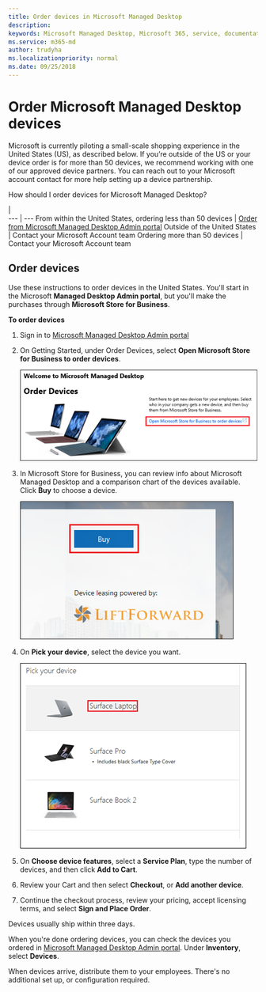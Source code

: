 ```yaml
---
title: Order devices in Microsoft Managed Desktop 
description:  
keywords: Microsoft Managed Desktop, Microsoft 365, service, documentation
ms.service: m365-md
author: trudyha
ms.localizationpriority: normal
ms.date: 09/25/2018
---
```


# Order Microsoft Managed Desktop devices

Microsoft is currently piloting a small-scale shopping experience in the United States (US), as described below. If you’re outside of the US or your device order is for more than 50 devices, we recommend working with one of our approved device partners. You can reach out to your Microsoft account contact for more help setting up a device partnership.

How should I order devices for Microsoft Managed Desktop?

  |   
 --- | ---
From within the United States, ordering less than 50 devices | [Order from Microsoft Managed Desktop Admin portal](https://aka.ms/mmdportal)
Outside of the United States | Contact your Microsoft Account team
Ordering more than 50 devices | Contact your Microsoft Account team

## Order devices
Use these instructions to order devices in the United States. You'll start in the Microsoft **Managed Desktop Admin portal**, but you'll make the purchases through **Microsoft Store for Business**. 

 **To order devices**
 1. Sign in to [Microsoft Managed Desktop Admin portal](https://aka.ms/mmdportal)
 2. On Getting Started, under Order Devices, select **Open Microsoft Store for Business to order devices**.
 
    ![Getting Started, Order devices](images/mmd-order-devices.png)
    
3. In Microsoft Store for Business, you can review info about Microsoft Managed Desktop and a comparison chart of the devices available. Click **Buy** to choose a device. 

    ![Store for Business, Buy](images/msfb-buy.png)

4. On **Pick your device**, select the device you want. 

    ![Store for Business, Pick device](images/msfb-pick-device.png)

5. On **Choose device features**, select a **Service Plan**, type the number of devices, and then click **Add to Cart**.

6. Review your Cart and then select **Checkout**, or **Add another device**. 

7. Continue the checkout process, review your pricing, accept licensing terms, and select **Sign and Place Order**. 

Devices usually ship within three days. 

When you're done ordering devices, you can check the devices you ordered in [Microsoft Managed Desktop Admin portal](https://aka.ms/mmdportal). Under **Inventory**, select **Devices**. 

When devices arrive, distribute them to your employees. There's no additional set up, or configuration required. 

